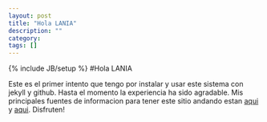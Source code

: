 ```yaml
---
layout: post
title: "Hola LANIA"
description: ""
category: 
tags: []
---
```

{% include JB/setup %}
#Hola LANIA

Este es el primer intento que tengo por instalar y usar este sistema con jekyll y github. Hasta el momento la experiencia ha sido agradable. Mis principales fuentes de informacion para tener este sitio andando estan [aqui](http://michaelchelen.net/81fa/install-jekyll-2-ubuntu-14-04/) y [aqui](http://jekyllbootstrap.com/usage/jekyll-quick-start.html).
Disfruten!